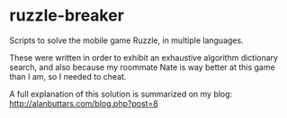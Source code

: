 # ruzzle-breaker
Scripts to solve the mobile game Ruzzle, in multiple languages.

These were written in order to exhibit an exhaustive algorithm dictionary search, and also because my roommate Nate is way better at this game than I am, so I needed to cheat.

A full explanation of this solution is summarized on my blog: http://alanbuttars.com/blog.php?post=8
